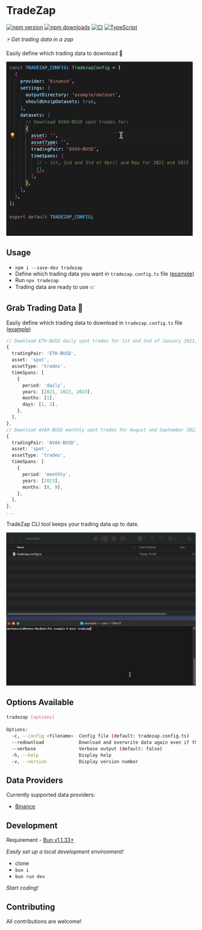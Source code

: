 # TradeZap

[![npm version][npm-badge]][npm-url]
[![npm downloads][downloads-badge]][npm-url]
[![CI][ci-badge]][ci-url]
[![TypeScript][typescript-badge]][typescript-url]

_⚡ Get trading data in a zap_

Easily define which trading data to download 🚀

[![](misc/demo-config.gif)](https://github.com/ocignis/tradezap)

## Usage

- `npm i --save-dev tradezap`
- Define which trading data you want in `tradezap.config.ts` file ([example](example/tradezap.config.ts))
- Run `npx tradezap`
- Trading data are ready to use 📈

## Grab Trading Data 🚀

Easily define which trading data to download in `tradezap.config.ts` file ([example](example/tradezap.config.ts))

```ts
// Download ETH-BUSD daily spot trades for 1st and 2nd of January 2021, 2022 and 2023
{
  tradingPair: 'ETH-BUSD',
  asset: 'spot',
  assetType: 'trades',
  timeSpans: [
    {
      period: 'daily',
      years: [2021, 2022, 2023],
      months: [1],
      days: [1, 2],
    },
  ],
},
// Download AVAX-BUSD monthly spot trades for August and September 2023
{
  tradingPair: 'AVAX-BUSD',
  asset: 'spot',
  assetType: 'trades',
  timeSpans: [
    {
      period: 'monthly',
      years: [2023],
      months: [8, 9],
    },
  ],
},
...
```

TradeZap CLI tool keeps your trading data up to date.

[![](misc/demo.gif)](https://github.com/ocignis/tradezap)

## Options Available

```sh
tradezap [options]

Options:
  -c, --config <filename>  Config file (default: tradezap.config.ts)
  --redownload             Download and overwrite data again even if they already exist (default: false)
  --verbose                Verbose output (default: false)
  -h, --help               Display help
  -v, --version            Display version number
```

## Data Providers

Currently supported data providers:

- [Binance](https://www.binance.com/)

## Development

Requirement - [Bun v1.1.33+](https://bun.sh)

_Easily set up a local development environment!_

- clone
- `bun i`
- `bun run dev`

_Start coding!_

## Contributing

All contributions are welcome!

[npm-url]: https://www.npmjs.com/package/tradezap
[npm-badge]: https://img.shields.io/npm/v/tradezap.svg
[downloads-badge]: https://img.shields.io/npm/dm/tradezap.svg?color=blue
[ci-badge]: https://github.com/ocignis/tradezap/actions/workflows/CI.yml/badge.svg
[ci-url]: https://github.com/ocignis/tradezap/actions/workflows/CI.yml
[typescript-badge]: https://badges.frapsoft.com/typescript/code/typescript.svg?v=101
[typescript-url]: https://github.com/microsoft/TypeScript
